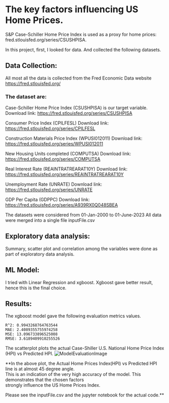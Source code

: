 # The key factors influencing US Home Prices.

S&P Case-Schiller Home Price Index is used as a proxy for home prices: fred.stlouisfed.org/series/CSUSHPISA.

In this project, first, I looked for data. And collected the following datasets.

## Data Collection:
All most all the data is collected from the Fred Economic Data website https://fred.stlouisfed.org/

### The dataset are:
Case-Schiller Home Price Index (CSUSHPISA) is our target variable.
Download link: https://fred.stlouisfed.org/series/CSUSHPISA

Consumer Price Index (CPILFESL)
Download link: https://fred.stlouisfed.org/series/CPILFESL

Construction Materials Price Index (WPUSI012011)
Download link: https://fred.stlouisfed.org/series/WPUSI012011

New Housing Units completed (COMPUTSA)
Download link: https://fred.stlouisfed.org/series/COMPUTSA

Real Interest Rate (REAINTRATREARAT10Y)
Download link: https://fred.stlouisfed.org/series/REAINTRATREARAT10Y

Unemployment Rate (UNRATE)
Download link: https://fred.stlouisfed.org/series/UNRATE

GDP Per Capita (GDPPC)
Download link: https://fred.stlouisfed.org/series/A939RX0Q048SBEA

The datasets were considered from 01-Jan-2000 to 01-June-2023
All data were merged into a single file inputFile.csv

## Exploratory data analysis:
Summary, scatter plot and correlation among the variables were done as part of exploratory data analysis.

## ML Model:
I tried with Linear Regression and xgboost. Xgboost gave better result, hence this is the final choice.

## Results:
The xgboost model gave the following evaluation metrics values.
```
R^2: 0.9943268764763544
MAE: 2.4089355755974258
MSE: 13.096733896525008
RMSE: 3.6189409910255526
```
The scatterplot plots the actual Case-Shiller U.S. National Home Price Index (HPI) vs Predicted HPI.
![ModelEvaluationImage](https://github.com/ahb7/US-Home-Prices/assets/17172345/e06cfccd-c789-4134-9955-7c549b2bcb89)

**In the above plot, the Actual Home Prices Index(HPI) vs Predicted HPI line is at almost 45 degree angle.   
This is an indication of the very high accuracy of the model. This demonstrates that the chosen factors   
strongly influence the US Home Prices Index.

Please see the inputFile.csv and the jupyter notebook for the actual code.**


